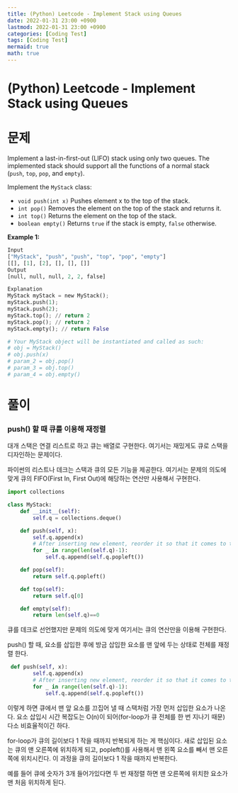 ```yaml
---
title: (Python) Leetcode - Implement Stack using Queues
date: 2022-01-31 23:00 +0900
lastmod: 2022-01-31 23:00 +0900
categories: [Coding Test]
tags: [Coding Test]
mermaid: true
math: true
---
```


# (Python) Leetcode - Implement Stack using Queues

# 문제

Implement a last-in-first-out (LIFO) stack using only two queues. The implemented stack should support all the functions of a normal stack (`push`, `top`, `pop`, and `empty`).

Implement the `MyStack` class:

- `void push(int x)` Pushes element x to the top of the stack.
- `int pop()` Removes the element on the top of the stack and returns it.
- `int top()` Returns the element on the top of the stack.
- `boolean empty()` Returns `true` if the stack is empty, `false` otherwise.

**Example 1:**

```python
Input
["MyStack", "push", "push", "top", "pop", "empty"]
[[], [1], [2], [], [], []]
Output
[null, null, null, 2, 2, false]

Explanation
MyStack myStack = new MyStack();
myStack.push(1);
myStack.push(2);
myStack.top(); // return 2
myStack.pop(); // return 2
myStack.empty(); // return False

# Your MyStack object will be instantiated and called as such:
# obj = MyStack()
# obj.push(x)
# param_2 = obj.pop()
# param_3 = obj.top()
# param_4 = obj.empty()
```

# 풀이

### push() 할 때 큐를 이용해 재정렬

대개 스택은 연결 리스트로 하고 큐는 배열로 구현한다. 여기서는 재밌게도 큐로 스택을 디자인하는 문제이다. 

파이썬의 리스트나 데크는 스택과 큐의 모든 기능을 제공한다. 여기서는 문제의 의도에 맞게 큐의 FIFO(First In, First Out)에 해당하는 연산만 사용해서 구현한다. 

```python
import collections

class MyStack:
    def __init__(self):
        self.q = collections.deque()

    def push(self, x):
        self.q.append(x)
        # After inserting new element, reorder it so that it comes to the front.
        for _ in range(len(self.q)-1):
            self.q.append(self.q.popleft())

    def pop(self):
        return self.q.popleft()

    def top(self):
        return self.q[0]

    def empty(self):
        return len(self.q)==0
```

큐를 데크로 선언했지만 문제의 의도에 맞게 여기서는 큐의 연산만을 이용해 구현한다. 

push() 할 때, 요소를 삽입한 후에 방금 삽입한 요소를 맨 앞에 두는 상태로 전체를 재정렬 한다. 

```python
 def push(self, x):
        self.q.append(x)
        # After inserting new element, reorder it so that it comes to the front.
        for _ in range(len(self.q)-1):
            self.q.append(self.q.popleft())
```

이렇게 하면 큐에서 맨 앞 요소를 끄집어 낼 때 스택처럼 가장 먼저 삽입한 요소가 나온다. 요소 삽입시 시간 복잡도는 O(n)이 되어(for-loop가 큐 전체를 한 번 지나기 때문) 다소 비효율적이긴 하다.

for-loop가 큐의 길이보다 1 작을 때까지 반복되게 하는 게 핵심이다. 새로 삽입된 요소는 큐의 맨 오른쪽에 위치하게 되고, popleft()를 사용해서 맨 왼쪽 요소를 빼서 맨 오른쪽에 위치시킨다. 이 과정을 큐의 길이보다 1 작을 때까지 반복한다. 

예를 들어 큐에 숫자가 3개 들어가있다면 두 번 재정렬 하면 맨 오른쪽에 위치한 요소가 맨 처음 위치하게 된다.